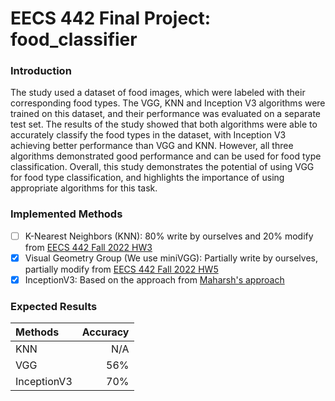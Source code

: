 # EECS 442 Final Project: food_classifier

### Introduction
The study used a dataset of food images, which were labeled with their corresponding food types. The VGG, KNN and Inception V3 algorithms were trained on this dataset, and their performance was evaluated on a separate test set. The results of the study showed that both algorithms were able to accurately classify the food types in the dataset, with Inception V3 achieving better performance than VGG and KNN. However, all three algorithms demonstrated good performance and can be used for food type classification. Overall, this study demonstrates the potential of using VGG for food type classification, and highlights the importance of using appropriate algorithms for this task.

### Implemented Methods
- [ ] K-Nearest Neighbors (KNN): 80% write by ourselves and 20% modify from [EECS 442 Fall 2022 HW3](https://www.eecs.umich.edu/courses/eecs442-ahowens/fa22/psets/ps3.pdf)
- [x] Visual Geometry Group (We use miniVGG): Partially write by ourselves, partially modify from [EECS 442 Fall 2022 HW5](https://www.eecs.umich.edu/courses/eecs442-ahowens/fa22/psets/ps5.pdf)
- [x] InceptionV3: Based on the approach from [Maharsh's approach](https://github.com/MaharshSuryawala/Food-Image-Recognition#about-the-project)

### Expected Results
| Methods     | Accuracy |
| :------     | -------: |
| KNN         | N/A      |
| VGG         | 56%      |
| InceptionV3 | 70%      |
